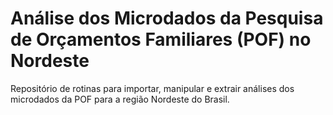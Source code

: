 # Análise dos Microdados da Pesquisa de Orçamentos Familiares (POF) no Nordeste

<!-- badges: start -->

<!-- badges: end -->

Repositório de rotinas para importar, manipular e extrair análises dos microdados da POF para a região Nordeste do Brasil.
